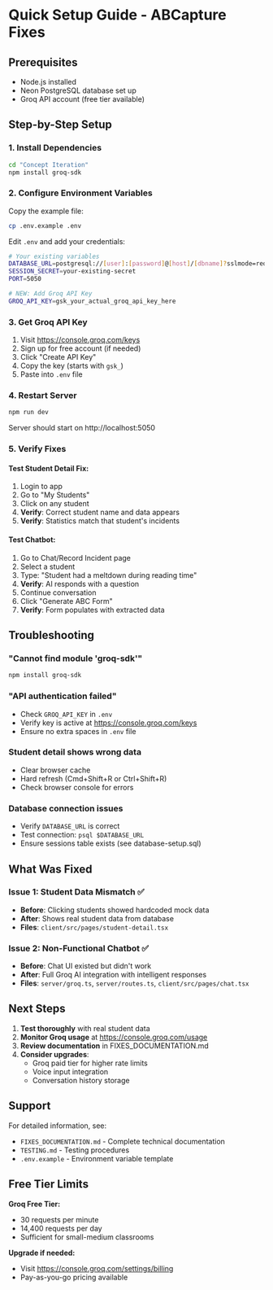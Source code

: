 # Quick Setup Guide - ABCapture Fixes

## Prerequisites
- Node.js installed
- Neon PostgreSQL database set up
- Groq API account (free tier available)

## Step-by-Step Setup

### 1. Install Dependencies
```bash
cd "Concept Iteration"
npm install groq-sdk
```

### 2. Configure Environment Variables

Copy the example file:
```bash
cp .env.example .env
```

Edit `.env` and add your credentials:
```bash
# Your existing variables
DATABASE_URL=postgresql://[user]:[password]@[host]/[dbname]?sslmode=require
SESSION_SECRET=your-existing-secret
PORT=5050

# NEW: Add Groq API Key
GROQ_API_KEY=gsk_your_actual_groq_api_key_here
```

### 3. Get Groq API Key

1. Visit https://console.groq.com/keys
2. Sign up for free account (if needed)
3. Click "Create API Key"
4. Copy the key (starts with `gsk_`)
5. Paste into `.env` file

### 4. Restart Server
```bash
npm run dev
```

Server should start on http://localhost:5050

### 5. Verify Fixes

#### Test Student Detail Fix:
1. Login to app
2. Go to "My Students"
3. Click on any student
4. **Verify**: Correct student name and data appears
5. **Verify**: Statistics match that student's incidents

#### Test Chatbot:
1. Go to Chat/Record Incident page
2. Select a student
3. Type: "Student had a meltdown during reading time"
4. **Verify**: AI responds with a question
5. Continue conversation
6. Click "Generate ABC Form"
7. **Verify**: Form populates with extracted data

## Troubleshooting

### "Cannot find module 'groq-sdk'"
```bash
npm install groq-sdk
```

### "API authentication failed"
- Check `GROQ_API_KEY` in `.env`
- Verify key is active at https://console.groq.com/keys
- Ensure no extra spaces in `.env` file

### Student detail shows wrong data
- Clear browser cache
- Hard refresh (Cmd+Shift+R or Ctrl+Shift+R)
- Check browser console for errors

### Database connection issues
- Verify `DATABASE_URL` is correct
- Test connection: `psql $DATABASE_URL`
- Ensure sessions table exists (see database-setup.sql)

## What Was Fixed

### Issue 1: Student Data Mismatch ✅
- **Before**: Clicking students showed hardcoded mock data
- **After**: Shows real student data from database
- **Files**: `client/src/pages/student-detail.tsx`

### Issue 2: Non-Functional Chatbot ✅
- **Before**: Chat UI existed but didn't work
- **After**: Full Groq AI integration with intelligent responses
- **Files**: `server/groq.ts`, `server/routes.ts`, `client/src/pages/chat.tsx`

## Next Steps

1. **Test thoroughly** with real student data
2. **Monitor Groq usage** at https://console.groq.com/usage
3. **Review documentation** in FIXES_DOCUMENTATION.md
4. **Consider upgrades**:
   - Groq paid tier for higher rate limits
   - Voice input integration
   - Conversation history storage

## Support

For detailed information, see:
- `FIXES_DOCUMENTATION.md` - Complete technical documentation
- `TESTING.md` - Testing procedures
- `.env.example` - Environment variable template

## Free Tier Limits

**Groq Free Tier:**
- 30 requests per minute
- 14,400 requests per day
- Sufficient for small-medium classrooms

**Upgrade if needed:**
- Visit https://console.groq.com/settings/billing
- Pay-as-you-go pricing available
